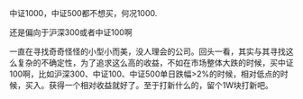 中证1000，中证500都不想买，何况1000.

还是偏向于沪深300或者中证100啊

一直在寻找奇奇怪怪的小型小而美，没人理会的公司。回头一看，其实与其寻找这么复杂的不确定性，为了追求这么高的收益，不如在市场整体大跌的时候，买中证100啊，比如沪深300、中证100、中证500单日跌幅>2%的时候，相对低点的时候，买入。获得一个相对收益就好了。至于打新什么的，留个1W块打新吧。